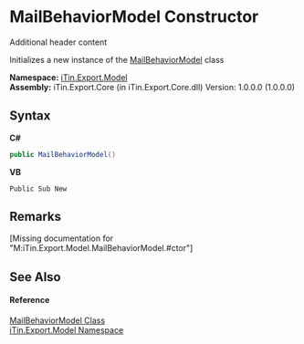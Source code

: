 # MailBehaviorModel Constructor 
Additional header content 

Initializes a new instance of the <a href="46c2fd97-c21d-54e8-bb0a-d5358f48ad05">MailBehaviorModel</a> class

**Namespace:**&nbsp;<a href="ef57ffcc-e95e-b212-5a46-9aa6f5a3511f">iTin.Export.Model</a><br />**Assembly:**&nbsp;iTin.Export.Core (in iTin.Export.Core.dll) Version: 1.0.0.0 (1.0.0.0)

## Syntax

**C#**<br />
``` C#
public MailBehaviorModel()
```

**VB**<br />
``` VB
Public Sub New
```


## Remarks
\[Missing <remarks> documentation for "M:iTin.Export.Model.MailBehaviorModel.#ctor"\]

## See Also


#### Reference
<a href="46c2fd97-c21d-54e8-bb0a-d5358f48ad05">MailBehaviorModel Class</a><br /><a href="ef57ffcc-e95e-b212-5a46-9aa6f5a3511f">iTin.Export.Model Namespace</a><br />